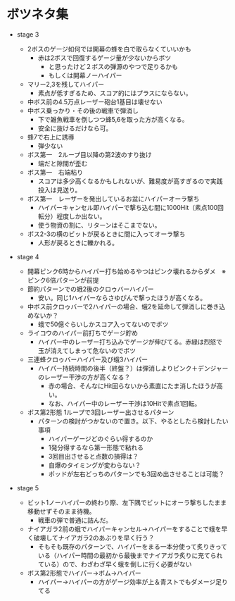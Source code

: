 # ボツネタ集

- stage 3
  - 2ボスのゲージ如何では開幕の蜂を白で取らなくていいかも
    - 赤は2ボスで回復するゲージ量が少ないからボツ
      - と思ったけど２ボスの弾源のやつで足りるかも
      - もしくは開幕ノーハイパー
  - マリー2,3を残してハイパー
    - 素点が低すぎるため、スコア的にはプラスにならない。
  - 中ボス前の4.5万点レーザー砲台1基目は壊せない
  - 中ボス乗っかり・その後の戦車で弾消し
    - 下で雑魚戦車を倒しつつ蜂5,6を取った方が高くなる。
    - 安全に抜けるだけなら可。
  - 蜂7で右上に誘導
    - 弾少ない
  - ボス第一　2ループ目以降の第2波のすり抜け
    - 端だと隙間が歪む
  - ボス第一　右端粘り
    - スコアは多少高くなるかもしれないが、難易度が高すぎるので実践投入は見送り。
  - ボス第一　レーザーを発出しているお盆にハイパーオーラ撃ち
    - ハイパーキャンセル即ハイパーで撃ち込む間に1000Hit（素点100回転分）程度しか出ない。
    - 使う物資の割に、リターンはそこまでない。
  - ボス2-3の横のビットが戻るときに間に入ってオーラ撃ち
    - 人形が戻るときに轢かれる。

- stage 4
  - 開幕ピンク6時からハイパー打ち始めるやつはピンク壊れるからダメ　※ピンク6倍パターンが前提
  - 節約パターンでの蛾2後のクロゥバーハイパー
    - 安い。同じ1ハイパーならさゆぴんで撃ったほうが高くなる。
  - 中ボス前クロゥバーで2ハイパーの場合、蛾2を延命して弾消しに巻き込めないか？
    - 蛾で50億ぐらいしかスコア入ってないのでボツ
  - ライコウのハイパー前打ちでゲージ貯め
    - ハイパー中のレーザー打ち込みでゲージが伸びてる。赤緑は烈怒で玉が消えてしまって危ないのでボツ
  - 三連蜂クロゥバーハイパー及び蛾3ハイパー
    - ハイパー持続時間の後半（終盤？）は弾消しよりピンク＋デンジャーのレーザー干渉の方が高くなる？
      - 赤の場合、そんなにHit回らないから素直にたま消したほうが高い。
      - なお、ハイパー中のレーザー干渉は10Hitで素点1回転。
  - ボス第2形態 1ループで3回レーザー出させるパターン
    - パターンの検討がつかないので置き。以下、やるとしたら検討したい事項
      - ハイパーゲージどのぐらい得するのか
      - 1発分得するなら第一形態で粘れる
      - 3回目出させると点数の損得は？
      - 自爆のタイミングが変わらない？
      - ポッドが左右どっちのパターンでも3回め出させることは可能？


- stage 5
  - ビット1ノーハイパーの終わり際、左下隅でビットにオーラ撃ちしたまま移動せずそのまま待機。
    - 戦車の弾で普通に詰んだ。
  - ナイアガラ2前の蛾でハイパーキャンセル→ハイパーをすることで蛾を早く破壊してナイアガラ2のあぶりを早く行う？
    - そもそも既存のパターンで、ハイパーをまる一本分使って炙りきっている（ハイパー時間の最初から最後までナイアガラ炙りに充てられている）ので、わざわざ早く蛾を倒しに行く必要がない
  - ボス第2形態でハイパー→ボム→ハイパー
    - ハイパー→ハイパーの方がゲージ効率が上＆青ストでもダメージ足りてる
